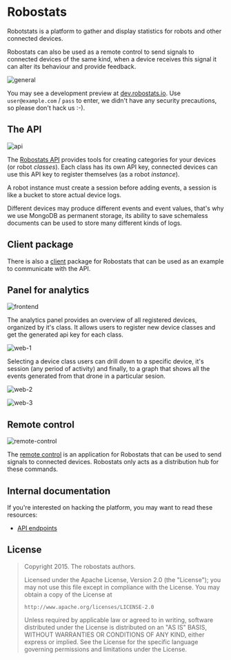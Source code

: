 # Robostats

Robotstats is a platform to gather and display statistics for robots and other
connected devices.

Robostats can also be used as a remote control to send signals to connected
devices of the same kind, when a device receives this signal it can alter its
behaviour and provide feedback.

![general](https://cloud.githubusercontent.com/assets/385670/5893726/9ff493ac-a4b4-11e4-8a94-d769a9d0efea.png)

You may see a development preview at
[dev.robostats.io](http://dev.robostats.io). Use `user@example.com` / `pass` to
enter, we didn't have any security precautions, so please don't hack us :-).

## The API

![api](https://cloud.githubusercontent.com/assets/385670/5886015/140d0e7c-a348-11e4-9f29-2e1599f98994.png)

The [Robostats API](https://github.com/gophergala/robostats/tree/master/go/src/robostats/api)
provides tools for creating categories for your devices (or robot *classes*).
Each class has its own API key, connected devices can use this API key to
register themselves (as a robot *instance*).

A robot instance must create a session before adding events, a session is like
a bucket to store actual device logs.

Different devices may produce different events and event values, that's why we
use MongoDB as permanent storage, its ability to save schemaless documents can
be used to store many different kinds of logs.

## Client package

There is also a
[client](https://github.com/gophergala/robostats/tree/master/go/src/robostats/client)
package for Robostats that can be used as an example to communicate with the
API.

## Panel for analytics

![frontend](https://cloud.githubusercontent.com/assets/385670/5886013/14073830-a348-11e4-961a-fdc9bde0b151.png)

The analytics panel provides an overview of all registered devices, organized
by it's class. It allows users to register new device classes and get the
generated api key for each class.

![web-1](https://cloud.githubusercontent.com/assets/1133/5893820/7531d81a-a4b8-11e4-9316-7126455d99c5.png)

Selecting a device class users can drill down to a specific device, it's
session (any period of activity) and finally, to a graph that shows all the
events generated from that drone in a particular sesion.

![web-2](https://cloud.githubusercontent.com/assets/1133/5893822/75379016-a4b8-11e4-864b-3d931eb8fcc0.png)

![web-3](https://cloud.githubusercontent.com/assets/1133/5893821/7533b572-a4b8-11e4-8885-5682af246575.png)

## Remote control

![remote-control](https://cloud.githubusercontent.com/assets/385670/5886016/181bf8ca-a348-11e4-89bc-4463931da63d.png)

The [remote
control](https://github.com/gophergala/robostats/tree/master/android) is an
application for Robostats that can be used to send signals to connected
devices. Robostats only acts as a distribution hub for these commands.

## Internal documentation

If you're interested on hacking the platform, you may want to read these
resources:

* [API endpoints](https://github.com/gophergala/robostats/tree/master/doc)

## License

> Copyright 2015. The robostats authors.
>
> Licensed under the Apache License, Version 2.0 (the "License");
> you may not use this file except in compliance with the License.
> You may obtain a copy of the License at
>
>     http://www.apache.org/licenses/LICENSE-2.0
>
> Unless required by applicable law or agreed to in writing, software
> distributed under the License is distributed on an "AS IS" BASIS,
> WITHOUT WARRANTIES OR CONDITIONS OF ANY KIND, either express or implied.
> See the License for the specific language governing permissions and
> limitations under the License.
